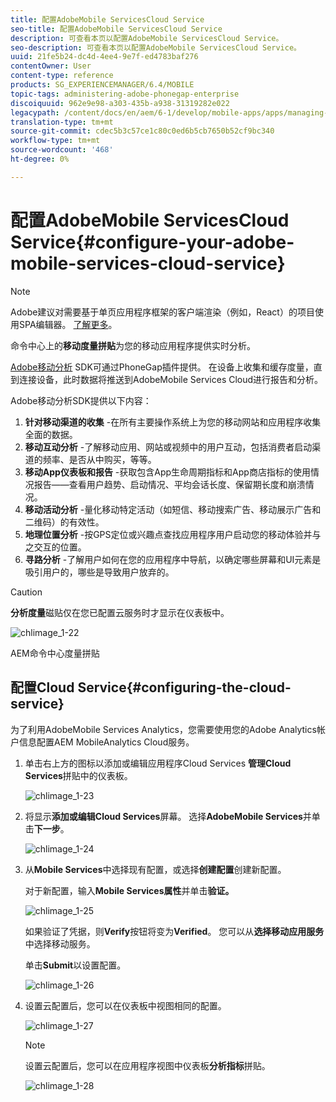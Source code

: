 ```yaml
---
title: 配置AdobeMobile ServicesCloud Service
seo-title: 配置AdobeMobile ServicesCloud Service
description: 可查看本页以配置AdobeMobile ServicesCloud Service。
seo-description: 可查看本页以配置AdobeMobile ServicesCloud Service。
uuid: 21fe5b24-dc4d-4ee4-9e7f-ed4783baf276
contentOwner: User
content-type: reference
products: SG_EXPERIENCEMANAGER/6.4/MOBILE
topic-tags: administering-adobe-phonegap-enterprise
discoiquuid: 962e9e98-a303-435b-a938-31319282e022
legacypath: /content/docs/en/aem/6-1/develop/mobile-apps/apps/managing-aem-mobile-apps/configure-your-adobe-phonegap-build-cloud-service1
translation-type: tm+mt
source-git-commit: cdec5b3c57ce1c80c0ed6b5cb7650b52cf9bc340
workflow-type: tm+mt
source-wordcount: '468'
ht-degree: 0%

---
```



# 配置AdobeMobile ServicesCloud Service{#configure-your-adobe-mobile-services-cloud-service}

>[!NOTE]
>
>Adobe建议对需要基于单页应用程序框架的客户端渲染（例如，React）的项目使用SPA编辑器。 [了解更多](/help/sites-developing/spa-overview.md)。

命令中心上的&#x200B;**移动度量拼贴**&#x200B;为您的移动应用程序提供实时分析。

[Adobe移动分析](https://www.adobe.com/ca/solutions/digital-analytics/mobile-web-apps-analytics.html) SDK可通过PhoneGap插件提供。 在设备上收集和缓存度量，直到连接设备，此时数据将推送到AdobeMobile Services Cloud进行报告和分析。

Adobe移动分析SDK提供以下内容：

1. **针对移动渠道的收集** -在所有主要操作系统上为您的移动网站和应用程序收集全面的数据。
1. **移动互动分析** -了解移动应用、网站或视频中的用户互动，包括消费者启动渠道的频率、是否从中购买，等等。
1. **移动App仪表板和报告** -获取包含App生命周期指标和App商店指标的使用情况报告——查看用户趋势、启动情况、平均会话长度、保留期长度和崩溃情况。
1. **移动活动分析** -量化移动特定活动（如短信、移动搜索广告、移动展示广告和二维码）的有效性。
1. **地理位置分析** -按GPS定位或兴趣点查找应用程序用户启动您的移动体验并与之交互的位置。
1. **寻路分析** -了解用户如何在您的应用程序中导航，以确定哪些屏幕和UI元素是吸引用户的，哪些是导致用户放弃的。

>[!CAUTION]
>
>**分析度量**&#x200B;磁贴仅在您已配置云服务时才显示在仪表板中。

![chlimage_1-22](assets/chlimage_1-22.png)

AEM命令中心度量拼贴

## 配置Cloud Service{#configuring-the-cloud-service}

为了利用AdobeMobile Services Analytics，您需要使用您的Adobe Analytics帐户信息配置AEM MobileAnalytics Cloud服务。

1. 单击右上方的图标以添加或编辑应用程序Cloud Services **管理Cloud Services**&#x200B;拼贴中的仪表板。

   ![chlimage_1-23](assets/chlimage_1-23.png)

1. 将显示&#x200B;**添加或编辑Cloud Services**&#x200B;屏幕。 选择&#x200B;**AdobeMobile Services**&#x200B;并单击&#x200B;**下一步**。

   ![chlimage_1-24](assets/chlimage_1-24.png)

1. 从&#x200B;**Mobile Services**&#x200B;中选择现有配置，或选择&#x200B;**创建配置**&#x200B;创建新配置。

   对于新配置，输入&#x200B;**Mobile Services属性**&#x200B;并单击&#x200B;**验证。**

   ![chlimage_1-25](assets/chlimage_1-25.png)

   如果验证了凭据，则&#x200B;**Verify**&#x200B;按钮将变为&#x200B;**Verified**。 您可以从&#x200B;**选择移动应用服务**&#x200B;中选择移动服务。

   单击&#x200B;**Submit**&#x200B;以设置配置。

   ![chlimage_1-26](assets/chlimage_1-26.png)

1. 设置云配置后，您可以在仪表板中视图相同的配置。

   ![chlimage_1-27](assets/chlimage_1-27.png)

   >[!NOTE]
   >
   >设置云配置后，您可以在应用程序视图中仪表板&#x200B;**分析指标**&#x200B;拼贴。

   ![chlimage_1-28](assets/chlimage_1-28.png)

